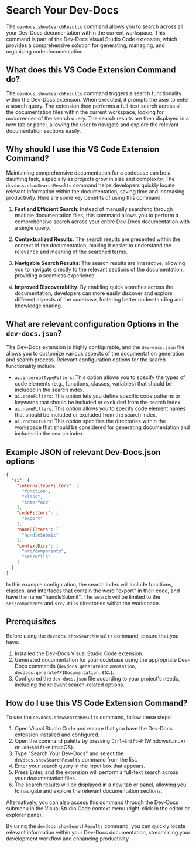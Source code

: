 
  
  # **Search Your Dev-Docs**

The `devdocs.showSearchResults` command allows you to search across all your Dev-Docs documentation within the current workspace. This command is part of the Dev-Docs Visual Studio Code extension, which provides a comprehensive solution for generating, managing, and organizing code documentation.

## What does this VS Code Extension Command do?

The `devdocs.showSearchResults` command triggers a search functionality within the Dev-Docs extension. When executed, it prompts the user to enter a search query. The extension then performs a full-text search across all the documentation files within the current workspace, looking for occurrences of the search query. The search results are then displayed in a new tab or panel, allowing the user to navigate and explore the relevant documentation sections easily.

## Why should I use this VS Code Extension Command?

Maintaining comprehensive documentation for a codebase can be a daunting task, especially as projects grow in size and complexity. The `devdocs.showSearchResults` command helps developers quickly locate relevant information within the documentation, saving time and increasing productivity. Here are some key benefits of using this command:

1. **Fast and Efficient Search**: Instead of manually searching through multiple documentation files, this command allows you to perform a comprehensive search across your entire Dev-Docs documentation with a single query.

2. **Contextualized Results**: The search results are presented within the context of the documentation, making it easier to understand the relevance and meaning of the searched terms.

3. **Navigable Search Results**: The search results are interactive, allowing you to navigate directly to the relevant sections of the documentation, providing a seamless experience.

4. **Improved Discoverability**: By enabling quick searches across the documentation, developers can more easily discover and explore different aspects of the codebase, fostering better understanding and knowledge sharing.

## What are relevant configuration Options in the `dev-docs.json`?

The Dev-Docs extension is highly configurable, and the `dev-docs.json` file allows you to customize various aspects of the documentation generation and search process. Relevant configuration options for the search functionality include:

- `ai.internalTypeFilters`: This option allows you to specify the types of code elements (e.g., functions, classes, variables) that should be included in the search index.
- `ai.codeFilters`: This option lets you define specific code patterns or keywords that should be included or excluded from the search index.
- `ai.nameFilters`: This option allows you to specify code element names that should be included or excluded from the search index.
- `ai.contextDirs`: This option specifies the directories within the workspace that should be considered for generating documentation and included in the search index.

## Example JSON of relevant Dev-Docs.json options

```json
{
  "ai": {
    "internalTypeFilters": [
      "function",
      "class",
      "interface"
    ],
    "codeFilters": [
      "export"
    ],
    "nameFilters": [
      "handleSubmit"
    ],
    "contextDirs": [
      "src/components",
      "src/utils"
    ]
  }
}
```

In this example configuration, the search index will include functions, classes, and interfaces that contain the word "export" in their code, and have the name "handleSubmit". The search will be limited to the `src/components` and `src/utils` directories within the workspace.

## Prerequisites

Before using the `devdocs.showSearchResults` command, ensure that you have:

1. Installed the Dev-Docs Visual Studio Code extension.
2. Generated documentation for your codebase using the appropriate Dev-Docs commands (`devdocs.generateDocumentation`, `devdocs.generateAPIDocumentation`, etc.).
3. Configured the `dev-docs.json` file according to your project's needs, including the relevant search-related options.

## How do I use this VS Code Extension Command?

To use the `devdocs.showSearchResults` command, follow these steps:

1. Open Visual Studio Code and ensure that you have the Dev-Docs extension installed and configured.
2. Open the command palette by pressing `Ctrl+Shift+P` (Windows/Linux) or `Cmd+Shift+P` (macOS).
3. Type "Search Your Dev-Docs" and select the `devdocs.showSearchResults` command from the list.
4. Enter your search query in the input box that appears.
5. Press Enter, and the extension will perform a full-text search across your documentation files.
6. The search results will be displayed in a new tab or panel, allowing you to navigate and explore the relevant documentation sections.

Alternatively, you can also access this command through the Dev-Docs submenu in the Visual Studio Code context menu (right-click in the editor or explorer pane).

By using the `devdocs.showSearchResults` command, you can quickly locate relevant information within your Dev-Docs documentation, streamlining your development workflow and enhancing productivity.
  
  